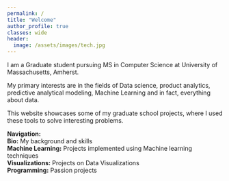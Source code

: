 ```yaml
---
permalink: /
title: "Welcome"
author_profile: true
classes: wide
header:
  image: /assets/images/tech.jpg
---
```



I am a Graduate student pursuing MS in Computer Science at University of Massachusetts, Amherst.

My primary interests are in the fields of Data science, product analytics, predictive analytical modeling, Machine Learning and in fact, everything about data.  

This website showcases some of my graduate school projects, where I used these tools to solve interesting problems.

**Navigation:**  
**Bio:** My background and skills  
**Machine Learning:** Projects implemented using Machine learning techniques  
**Visualizations:** Projects on Data Visualizations  
**Programming:** Passion projects
